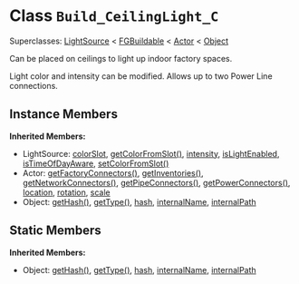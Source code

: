 # Class <code>Build_CeilingLight_C</code>

Superclasses: <a href="LightSource.md">LightSource</a> < <a href="FGBuildable.md">FGBuildable</a> < <a href="Actor.md">Actor</a> < <a href="Object.md">Object</a>

Can be placed on ceilings to light up indoor factory spaces.

Light color and intensity can be modified.
Allows up to two Power Line connections.
## Instance Members
<b>Inherited Members:</b>
- LightSource: <a href="LightSource.md#colorSlot">colorSlot</a>, <a href="LightSource.md#getColorFromSlot">getColorFromSlot()</a>, <a href="LightSource.md#intensity">intensity</a>, <a href="LightSource.md#isLightEnabled">isLightEnabled</a>, <a href="LightSource.md#isTimeOfDayAware">isTimeOfDayAware</a>, <a href="LightSource.md#setColorFromSlot">setColorFromSlot()</a>
- Actor: <a href="Actor.md#getFactoryConnectors">getFactoryConnectors()</a>, <a href="Actor.md#getInventories">getInventories()</a>, <a href="Actor.md#getNetworkConnectors">getNetworkConnectors()</a>, <a href="Actor.md#getPipeConnectors">getPipeConnectors()</a>, <a href="Actor.md#getPowerConnectors">getPowerConnectors()</a>, <a href="Actor.md#location">location</a>, <a href="Actor.md#rotation">rotation</a>, <a href="Actor.md#scale">scale</a>
- Object: <a href="Object.md#getHash">getHash()</a>, <a href="Object.md#getType">getType()</a>, <a href="Object.md#hash">hash</a>, <a href="Object.md#internalName">internalName</a>, <a href="Object.md#internalPath">internalPath</a>
## Static Members
<b>Inherited Members:</b>
- Object: <a href="Object.md#getHash">getHash()</a>, <a href="Object.md#getType">getType()</a>, <a href="Object.md#hash">hash</a>, <a href="Object.md#internalName">internalName</a>, <a href="Object.md#internalPath">internalPath</a>